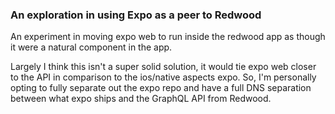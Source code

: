 ### An exploration in using Expo as a peer to Redwood

An experiment in moving expo web to run inside the redwood app as though it were a natural component in the app.

Largely I think this isn't a super solid solution, it would tie expo web closer to the API in comparison to the ios/native aspects expo. So, I'm personally opting to fully separate out the expo repo and have a full DNS separation between what expo ships and the GraphQL API from Redwood.
